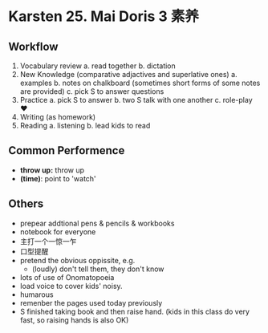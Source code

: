 # Karsten 25. Mai Doris 3 素养

## Workflow

1. Vocabulary review
   a. read together
   b. dictation
2. New Knowledge (comparative adjactives and superlative ones)
   a. examples
   b. notes on chalkboard (sometimes short forms of some notes are provided)
   c. pick S to answer questions
3. Practice
   a. pick S to answer
   b. two S talk with one another
   c. role-play ❤️
4. Writing (as homework)
5. Reading
   a. listening
   b. lead kids to read

## Common Performence

- **throw up:** throw up
- **(time)**: point to 'watch'

## Others

- prepear addtional pens & pencils & workbooks
- notebook for everyone
- 主打一个一惊一乍
- 口型提醒
- pretend the obvious oppissite, e.g.
  - (loudly) don't tell them, they don't know
- lots of use of Onomatopoeia
- load voice to cover kids' noisy.
- humarous
- remenber the pages used today previously
- S finished taking book and then raise hand. (kids in this class do very fast, so raising hands is also OK)
